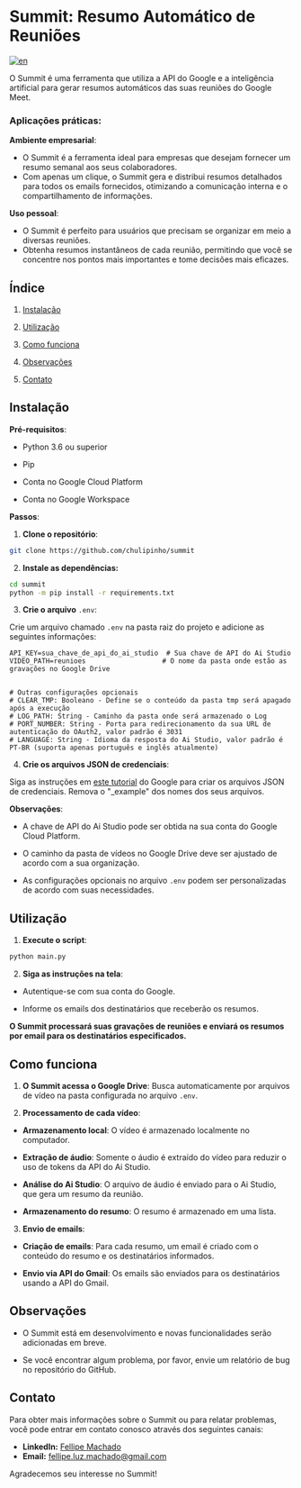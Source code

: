 # Summit: Resumo Automático de Reuniões
[![en](https://img.shields.io/badge/lang-en-red.svg)](https://github.com/chulipinho/summit/blob/master/README.md)

O Summit é uma ferramenta que utiliza a API do Google e a inteligência artificial para gerar resumos automáticos das suas reuniões do Google Meet.

### Aplicações práticas:

**Ambiente empresarial**:

- O Summit é a ferramenta ideal para empresas que desejam fornecer um resumo semanal aos seus colaboradores.
- Com apenas um clique, o Summit gera e distribui resumos detalhados para todos os emails fornecidos, otimizando a comunicação interna e o compartilhamento de informações.

**Uso pessoal**:

- O Summit é perfeito para usuários que precisam se organizar em meio a diversas reuniões.
- Obtenha resumos instantâneos de cada reunião, permitindo que você se concentre nos pontos mais importantes e tome decisões mais eficazes.

## Índice

1. [Instalação](#instalação)

2. [Utilização](#utilização)

3. [Como funciona](#como-funciona)

4. [Observações](#observações)

5. [Contato](#contato)

## Instalação

**Pré-requisitos**:

- Python 3.6 ou superior

- Pip

- Conta no Google Cloud Platform

- Conta no Google Workspace

**Passos**:

1. **Clone o repositório**:

```bash
git clone https://github.com/chulipinho/summit
```

2. **Instale as dependências:**

```bash
cd summit
python -m pip install -r requirements.txt
```

3. **Crie o arquivo** `.env`:

Crie um arquivo chamado `.env` na pasta raiz do projeto e adicione as seguintes informações:

```
API_KEY=sua_chave_de_api_do_ai_studio  # Sua chave de API do Ai Studio
VIDEO_PATH=reunioes                   # O nome da pasta onde estão as gravações no Google Drive


# Outras configurações opcionais
# CLEAR_TMP: Booleano - Define se o conteúdo da pasta tmp será apagado após a execução
# LOG_PATH: String - Caminho da pasta onde será armazenado o Log
# PORT_NUMBER: String - Porta para redirecionamento da sua URL de autenticação do OAuth2, valor padrão é 3031
# LANGUAGE: String - Idioma da resposta do Ai Studio, valor padrão é PT-BR (suporta apenas português e inglês atualmente)
```

4. **Crie os arquivos JSON de credenciais**:

Siga as instruções em [este tutorial](https://developers.google.com/workspace/guides/create-credentials?hl=pt-br) do Google para criar os arquivos JSON de credenciais. Remova o "_example" dos nomes dos seus arquivos.

**Observações**:

- A chave de API do Ai Studio pode ser obtida na sua conta do Google Cloud Platform.

- O caminho da pasta de vídeos no Google Drive deve ser ajustado de acordo com a sua organização.

- As configurações opcionais no arquivo `.env` podem ser personalizadas de acordo com suas necessidades.

## Utilização

1. **Execute o script**:

```bash
python main.py
```

2. **Siga as instruções na tela**:
- Autentique-se com sua conta do Google.

- Informe os emails dos destinatários que receberão os resumos.

**O Summit processará suas gravações de reuniões e enviará os resumos por email para os destinatários especificados.**

## Como funciona

1. **O Summit acessa o Google Drive**: Busca automaticamente por arquivos de vídeo na pasta configurada no arquivo `.env`.

2. **Processamento de cada vídeo**:
- **Armazenamento local**: O vídeo é armazenado localmente no computador.

- **Extração de áudio**: Somente o áudio é extraído do vídeo para reduzir o uso de tokens da API do Ai Studio.

- **Análise do Ai Studio**: O arquivo de áudio é enviado para o Ai Studio, que gera um resumo da reunião.

- **Armazenamento do resumo**: O resumo é armazenado em uma lista.
3. **Envio de emails**:
- **Criação de emails**: Para cada resumo, um email é criado com o conteúdo do resumo e os destinatários informados.

- **Envio via API do Gmail**: Os emails são enviados para os destinatários usando a API do Gmail.

## Observações

- O Summit está em desenvolvimento e novas funcionalidades serão adicionadas em breve.

- Se você encontrar algum problema, por favor, envie um relatório de bug no repositório do GitHub.

## Contato

Para obter mais informações sobre o Summit ou para relatar problemas, você pode entrar em contato conosco através dos seguintes canais:

- **LinkedIn:** [Fellipe Machado](https://www.linkedin.com/in/fellipe-luz/)
- **Email:** fellipe.luz.machado@gmail.com

Agradecemos seu interesse no Summit!


